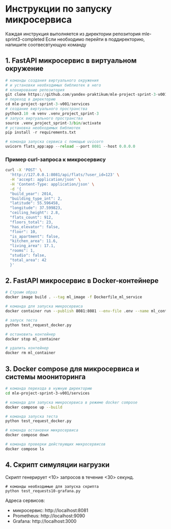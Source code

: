 # Инструкции по запуску микросервиса

Каждая инструкция выполняется из директории репозитория mle-sprint3-completed
Если необходимо перейти в поддиректорию, напишите соотвесвтующую команду

## 1. FastAPI микросервис в виртуальном окружение
```python
# команды создания виртуального окружения
# и установки необходимых библиотек в него
# клонирование репозитория
git clone https://github.com/yandex-praktikum/mle-project-sprint-3-v001
# переход в директорию
cd mle-project-sprint-3-v001/services
# создание виртуального пространства
python3.10 -m venv .venv_project_sprint-3
# запуск виртуального пространства
source .venv_project_sprint-3/bin/activate
# установка необходимых библиотек
pip install -r requirements.txt

# команда запуска сервиса с помощью uvicorn
uvicorn flats_app:app --reload --port 8081 --host 0.0.0.0
```

### Пример curl-запроса к микросервису

```bash
curl -X 'POST' \
  'http://127.0.0.1:8081/api/flats/?user_id=123' \
  -H 'accept: application/json' \
  -H 'Content-Type: application/json' \
  -d '{
  "build_year": 2014,
  "building_type_int": 2,
  "latitude": 55.596458,
  "longitude": 37.599823,
  "ceiling_height": 2.8,
  "flats_count": 912,
  "floors_total": 23,
  "has_elevator": false,
  "floor": 10,
  "is_apartment": false,
  "kitchen_area": 11.6,
  "living_area": 17.1,
  "rooms": 1,
  "studio": false,
  "total_area": 42 
  }'
```


## 2. FastAPI микросервис в Docker-контейнере

```bash
# Строим образ
docker image build . --tag ml_image -f Dockerfile_ml_service

# команда для запуска микросервиса
docker container run --publish 8081:8081 --env-file .env --name ml_container ml_image

# запуск теста
python test_request_docker.py

# остановить контейнер
docker stop ml_container

# удалить контейнер
docker rm ml_container
```

## 3. Docker compose для микросервиса и системы моониторинга

```bash
# команда перехода в нужную директорию
cd mle-project-sprint-3-v001/services

# команда для запуска микросервиса в режиме docker compose
docker compose up --build

# команда запуска теста
python test_request_docker.py

# команда остановки микросервиса
docker compose down

# команда проверки действующих микросервисов
docker compose ls
```

## 4. Скрипт симуляции нагрузки
Скрипт генерирует <10> запросов в течение <30> секунд.

```
# команды необходимые для запуска скрипта
python test_requests10-grafana.py
```

Адреса сервисов:
- микросервис: http://localhost:8081
- Prometheus: http://localhost:9090
- Grafana: http://localhost:3000